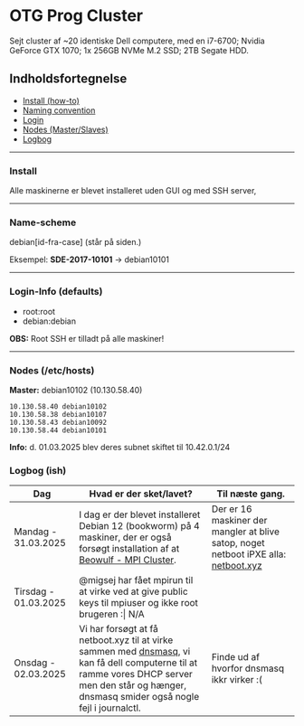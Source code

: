 # OTG Prog Cluster
Sejt cluster af ~20 identiske Dell computere, med en i7-6700; Nvidia GeForce GTX 1070; 1x 256GB NVMe M.2 SSD; 2TB Segate HDD.

## Indholdsfortegnelse
* [Install (how-to)](#install)
* [Naming convention](#name-scheme)
* [Login](#login-info-defaults)
* [Nodes (Master/Slaves)](#nodes-etchosts)
* [Logbog](#logbog-ish)

---

### Install
Alle maskinerne er blevet installeret uden GUI og med SSH server, 

---

### Name-scheme
debian[id-fra-case] (står på siden.)

Eksempel:
**SDE-2017-10101** -> debian10101

---

### Login-Info (defaults)
* root:root
* debian:debian

**OBS:** Root SSH er tilladt på alle maskiner!

---

### Nodes (/etc/hosts)
**Master:** debian10102 (10.130.58.40)

```
10.130.58.40 debian10102
10.130.58.38 debian10107
10.130.58.43 debian10092
10.130.58.44 debian10101
```

**Info:** d. 01.03.2025 blev deres subnet skiftet til 10.42.0.1/24


### Logbog (ish)

| Dag | Hvad er der sket/lavet? | Til næste gang. |
| ------------- | ------------- | ------------- |
| Mandag - 31.03.2025 | I dag er der blevet installeret Debian 12 (bookworm) på 4 maskiner, der er også forsøgt installation af at [Beowulf - MPI Cluster](https://github.com/asankaSovis/Beowulf-Cluster-Setup-Tutorial). | Der er 16 maskiner der mangler at blive satop, noget netboot iPXE alla: [netboot.xyz](https://hub.docker.com/r/netbootxyz/netbootxyz) |
| Tirsdag - 01.03.2025 | @migsej har fået mpirun til at virke ved at give public keys til mpiuser og ikke root brugeren :\| N/A | 
| Onsdag - 02.03.2025 | Vi har forsøgt at få netboot.xyz til at virke sammen med [dnsmasq](https://netboot.xyz/docs/docker/dhcp/), vi kan få dell computerne til at ramme vores DHCP server men den står og hænger, dnsmasq smider også nogle fejl i journalctl. | Finde ud af hvorfor dnsmasq ikkr virker :( |